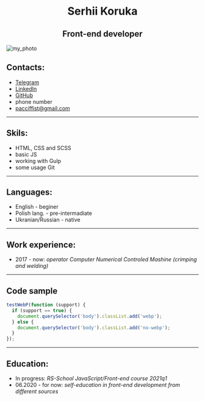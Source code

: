
# <center>Serhii Koruka</center> 
## <center>Front-end developer</center> 
![my_photo](https://via.placeholder.com/200)
## Contacts:
- [Telegram]( https://t.me/PaCCiFFisT)
- [LinkedIn](https://www.linkedin.com/in/sergey-koruka/)
- [GitHub](https://github.com/PaCCiFFisT)
- phone number
- pacciffist@gmail.com
---
## Skils:
- HTML, CSS and SCSS
- basic JS
- working with Gulp
- some usage Git 
---
## Languages:
- English - beginer
- Polish lang. - pre-intermadiate
- Ukranian/Russian - native
---
## Work experience:
- 2017 - now: *operator Computer Numerical Controled Mashine (crimping and welding)*
---
## Code sample
```js
testWebP(function (support) {
  if (support == true) {
    document.querySelector('body').classList.add('webp');
  } else {
    document.querySelector('body').classList.add('no-webp');
  }
});
```
---
## Education:
- In progress: *RS-School JavaScript/Front-end course 2021q1*
- 06.2020 - for now: *self-education in front-end development from different sources*
